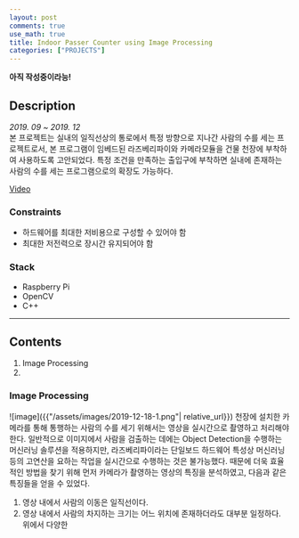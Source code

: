 ```yaml
---
layout: post
comments: true
use_math: true
title: Indoor Passer Counter using Image Processing
categories: ["PROJECTS"]
---
```


**아직 작성중이라능!**   

## Description
*2019. 09 ~ 2019. 12*   
본 프로젝트는 실내의 일직선상의 통로에서 특정 방향으로 지나간 사람의 수를 세는 프로젝트로서, 본 프로그램이 임베드된 라즈베리파이와 카메라모듈을 건물 천장에 부착하여 사용하도록 고안되었다. 특정 조건을 만족하는 출입구에 부착하면 실내에 존재하는 사람의 수를 세는 프로그램으로의 확장도 가능하다.

[Video](https://www.youtube.com/watch?v=Qzbkb-v91pE)

### Constraints
+ 하드웨어를 최대한 저비용으로 구성할 수 있어야 함
+ 최대한 저전력으로 장시간 유지되어야 함

### Stack
+ Raspberry Pi
+ OpenCV
+ C++ 

------------------

## Contents
1. Image Processing
2. 

### Image Processing
![image]({{"/assets/images/2019-12-18-1.png"| relative_url}})
천장에 설치한 카메라를 통해 통행하는 사람의 수를 세기 위해서는 영상을 실시간으로 촬영하고 처리해야 한다. 일반적으로 이미지에서 사람을 검출하는 데에는 Object Detection을 수행하는 머신러닝 솔루션을 적용하지만, 라즈베리파이라는 단일보드 하드웨어 특성상 머신러닝 등의 고연산을 요하는 작업을 실시간으로 수행하는 것은 불가능했다. 때문에 더욱 효율적인 방법을 찾기 위해 먼저 카메라가 촬영하는 영상의 특징을 분석하였고, 다음과 같은 특징들을 얻을 수 있었다.   
1. 영상 내에서 사람의 이동은 일직선이다.
2. 영상 내에서 사람의 차지하는 크기는 어느 위치에 존재하더라도 대부분 일정하다.
위에서 다양한 

#### 